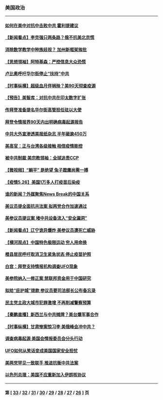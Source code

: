 ### 美国政治
---
#### [如何在美中对抗中击败中共 霍利提建议](../../pages/ncid1078159/n12978223.md) 
#### [【新闻看点】李克强只两条路？俄不抗美北京慌](../../pages/ncid1078159/n12978036.md) 
#### [消除数学教学中种族歧视？ 加州新框架挨批](../../pages/ncid1078159/n12978366.md) 
#### [【思想领袖】阿特基森：严控信息大众恐慌](../../pages/ncid1078159/n12926411.md) 
#### [卢比奥呼吁华尔街停止“扶持”中共](../../pages/ncid1078159/n12978070.md) 
#### [【时事纵横】超级血月伴祸殃？美90天彻查疫源](../../pages/ncid1078159/n12978089.md) 
#### [【预告】美智库：对抗中共在印太数字扩张](../../pages/ncid1078159/n12977714.md) 
#### [传拜登准备提名华尔街高管担任驻以大使](../../pages/ncid1078159/n12977774.md) 
#### [拜登令情报界90天内出明确病毒起源报告](../../pages/ncid1078159/n12977734.md) 
#### [中共大外宣渗透美报纸杂志 半年砸逾450万](../../pages/ncid1078159/n12977559.md) 
#### [美高官：正与台湾各级接触 相信疫情能控](../../pages/ncid1078159/n12977516.md) 
#### [被中共制裁 美宗教领袖：全球追责CCP](../../pages/ncid1078159/n12977410.md) 
#### [【微视频】“躺平” 是绝望 兔子蹬鹰尚需一搏](../../pages/ncid1078159/n12977238.md) 
#### [【疫情5.26】美国1万多人打疫苗后染疫](../../pages/ncid1078159/n12976512.md) 
#### [谁的新闻？外媒聚焦News Break的中国关系](../../pages/ncid1078159/n12975991.md) 
#### [美议员提全面抗共法案 拟两党合作加速通过](../../pages/ncid1078159/n12975882.md) 
#### [美参议员提议案 堵中共设备流入“安全漏洞”](../../pages/ncid1078159/n12975534.md) 
#### [【新闻看点】辽宁诡异爆炸 美参议员遭死亡威胁](../../pages/ncid1078159/n12975114.md) 
#### [【横河观点】中国特色极限运动 穷人用命换](../../pages/ncid1078159/n12975458.md) 
#### [橙县居民呼吁取消卫生紧急状态 停止疫苗护照](../../pages/ncid1078159/n12975815.md) 
#### [白宫：拜登支持情报机构调查UFO现象](../../pages/ncid1078159/n12975504.md) 
#### [美参院纳入一修正案 禁联邦资金用于中国研究](../../pages/ncid1078159/n12975635.md) 
#### [拟给“庇护城”拨款 参议员要司法部长公布备忘录](../../pages/ncid1078159/n12975750.md) 
#### [民主党主政大城市犯罪激增 不再削减警察预算](../../pages/ncid1078159/n12975420.md) 
#### [【秦鹏直播】新西兰与中共摊牌？美台爆军事合作](../../pages/ncid1078159/n12975468.md) 
#### [【时事纵横】甘肃惨案惊习李 美俄峰会冲中共？](../../pages/ncid1078159/n12975447.md) 
#### [调查病毒起源 美国会情报委员会分头行动](../../pages/ncid1078159/n12975472.md) 
#### [UFO如何从笑话变成美国国家安全担忧](../../pages/ncid1078159/n12975407.md) 
#### [美两党罕见一致联手 推进抗衡中共法案](../../pages/ncid1078159/n12975341.md) 
#### [以色列总理：美国不应重新加入伊朗核协议](../../pages/ncid1078159/n12974913.md) 

---
#### 第 [ [33](./33.md) / [32](./32.md) / [31](./31.md) / [30](./30.md) / [29](./29.md) / [28](./28.md) / [27](./27.md) / [26](./26.md) ] 页
